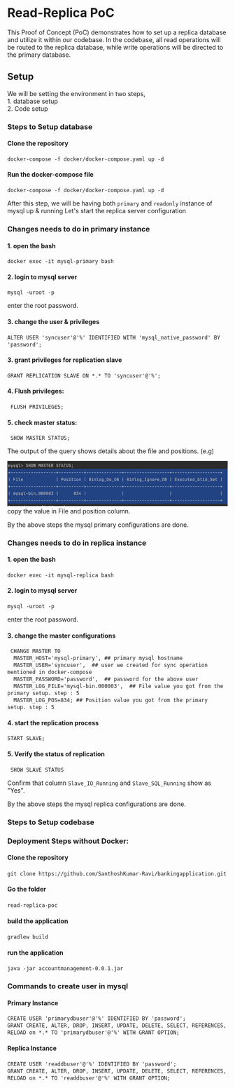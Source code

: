 # Read-Replica PoC
This Proof of Concept (PoC) demonstrates how to set up a replica database and utilize it within our codebase. In the codebase, all read operations will be routed to the replica database, while write operations will be directed to the primary database.

## Setup
We will be setting the environment in two steps,<br />
    1. database setup <br />
    2. Code setup

### Steps to Setup database

#### Clone the repository

```shell
docker-compose -f docker/docker-compose.yaml up -d
   ```

#### Run the docker-compose file

```shell
docker-compose -f docker/docker-compose.yaml up -d
   ```
After this step, we will be having both `primary` and `readonly` instance of mysql up & running 
Let's start the replica server configuration

### Changes needs to do in primary instance

#### 1. open the bash

```shell
docker exec -it mysql-primary bash
```

#### 2. login to mysql server

```shell
mysql -uroot -p
```
enter the root password.

#### 3. change the user & privileges

```shell
ALTER USER 'syncuser'@'%' IDENTIFIED WITH 'mysql_native_password' BY 'password';
```

#### 3. grant privileges for replication slave

```shell
GRANT REPLICATION SLAVE ON *.* TO 'syncuser'@'%';
```

#### 4. Flush privileges:

```shell
 FLUSH PRIVILEGES;
```

#### 5. check master status:

```shell
 SHOW MASTER STATUS;
```
The output of the query shows details about the file and positions. (e.g)<br />

![img.png](img.png)
<br />
copy the value in File and position column.

By the above steps the mysql primary configurations are done.

### Changes needs to do in replica instance

#### 1. open the bash

```shell
docker exec -it mysql-replica bash
```

#### 2. login to mysql server

```shell
mysql -uroot -p
```
enter the root password.

#### 3. change the master configurations

```shell
 CHANGE MASTER TO 
  MASTER_HOST='mysql-primary', ## primary mysql hostname
  MASTER_USER='syncuser',  ## user we created for sync operation mentioned in docker-compose
  MASTER_PASSWORD='password',  ## password for the above user
  MASTER_LOG_FILE='mysql-bin.000003',  ## File value you got from the primary setup. step : 5
  MASTER_LOG_POS=834; ## Position value you got from the primary setup. step : 5
```

#### 4. start the replication process

```shell
START SLAVE;
```

#### 5. Verify the status of replication

```shell
 SHOW SLAVE STATUS
```
Confirm that column `Slave_IO_Running` and `Slave_SQL_Running` show as "Yes".

By the above steps the mysql replica configurations are done.


### Steps to Setup codebase

### Deployment Steps without Docker:
#### Clone the repository

``` git clone https://github.com/SanthoshKumar-Ravi/bankingapplication.git ```

#### Go the folder

``` read-replica-poc ```


#### build the application
``` gradlew build ```

#### run the application
``` java -jar accountmanagement-0.0.1.jar ```


### Commands to create user in mysql

#### Primary Instance
```
CREATE USER 'primarydbuser'@'%' IDENTIFIED BY 'password';
GRANT CREATE, ALTER, DROP, INSERT, UPDATE, DELETE, SELECT, REFERENCES, RELOAD on *.* TO 'primarydbuser'@'%' WITH GRANT OPTION;
```

#### Replica Instance
```
CREATE USER 'readdbuser'@'%' IDENTIFIED BY 'password';
GRANT CREATE, ALTER, DROP, INSERT, UPDATE, DELETE, SELECT, REFERENCES, RELOAD on *.* TO 'readdbuser'@'%' WITH GRANT OPTION;
```
